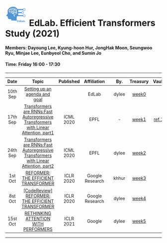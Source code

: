 # <img src="./Treasury/week0/EdLab_logo_1_byDyan.png" width="70" height="70"> EdLab.   Efficient Transformers Study (2021)

#### Members: Dayoung Lee, Kyung-hoon Hur, JongHak Moon, Seungwoo Ryu, Minjae Lee, Eunbyeol Cho, and Sumin Jo

#### Time: Friday 16:00 - 17:30

---   

|   Date   |                                               Topic                                                | Published |   Affiliation   |      |   By.   |     Treasury      |       Vault      |
| :------: | :------------------------------------------------------------------------------------------------: | :-------: | :-------------: | :--: | :-----: | :---------------: | :--------------: |
| 10th Sep |                              [Setting up an agenda and goal][repo_0]                               |           |      EdLab      |      |  dylee  | [week0][etnote_0] |                  |
| 17th Sep | [Transformers are RNNs:Fast Autoregressive Transformers with Linear Attention, part1][paperlink_1] | ICML 2020 |      EPFL       |      |    -    | [week1][etnote_2] | [ref.1][etref_1] |
| 24th Sep | [Transformers are RNNs:Fast Autoregressive Transformers with Linear Attention, part2][paperlink_1] | ICML 2020 |      EPFL       |      |  dylee  | [week2][etnote_2] |                  |
| 1st Oct  |                         [REFORMER: THE EFFICIENT TRANSFORMER][paperlink_2]                         | ICLR 2020 | Google Research |      |  khhur  | [week3][etnote_3] |                  |
| 8st Oct  |                         [[CodeReview] REFORMER: THE EFFICIENT TRANSFORMER][paperlink_2]            | ICLR 2020 | Google Research |      |  dylee  | [week4][etnote_4] |                  |
| 15st Oct |                         [RETHINKING ATTENTION WITH PERFORMERS][paperlink_3]                        | ICLR 2021 |      Google     |      |  dylee  | [week5][etnote_5] |                  |

------------------------------------------------------------
<!-- & Main Repository -->
[repo_0]: https://github.com/rebedy/EdLab-study-ET/tree/main/Treasury/week0

<!-- & Materials -->
[paperlink_1]: https://arxiv.org/pdf/2006.16236.pdf
[paperlink_2]: https://arxiv.org/pdf/2001.04451.pdf
[paperlink_3]: https://arxiv.org/pdf/2009.14794.pdf

<!-- & # Weekly Note -->
[etnote_0]: https://github.com/rebedy/EdLab-study-ET/tree/main/Treasury/week0/week0_ETstudy.pdf
[etnote_2]: https://github.com/rebedy/EdLab-study-ET/tree/main/Treasury/week1-2/week2_20210924_dyanlee_Linear_Transformer.pdf
[etnote_3]: https://github.com/rebedy/EdLab-study-ET/tree/main/Treasury/week3-4/week3_20211001_kyunghoon_Reformer.pdf
[etnote_4]: https://github.com/rebedy/EdLab-study-ET/tree/main/Treasury/week3-4/week4_20211008_dylee_Reformer_code.pdf
[etnote_5]: https://github.com/rebedy/EdLab-study-ET/tree/main/Treasury/week5/


<!-- & # Reference Vault -->
[etref_1]: https://drive.google.com/drive/folders/1IwHIRzNApaHVQ5ZpofSZRFixqf_6szg-?usp=sharing



###
<!-- & # References -->
[jchoo-ssl1]: https://drive.google.com/file/d/1JndOzkhxtOXwp_4sBtcc1WCpTh1Y1ygb/view?usp=sharing
[jchoo-ssl2]: https://drive.google.com/file/d/1bZ_mxNYUOe7y3QG2KZ0u9d8aH-tlwDx8/view?usp=sharing
[jchoo-ssl3]: https://drive.google.com/file/d/1IGQPThjCNSNdMdCsqz4O7KeXrPAO8qtE/view?usp=sharing
[jchoo-ssl-slide]: https://drive.google.com/file/d/17a905miPnzLlsxSBMAt1DE3BbEiqOhN4/view?usp=sharing
[lecun-nlp]: https://www.youtube.com/watch?v=6D4EWKJgNn0&list=PL80I41oVxglKcAHllsU0txr3OuTTaWX2v&index=23

[week1-vid]:https://drive.google.com/file/d/1dCY3Khg-jvQI5YslXaHyrnZQBlLr5kCA/view?usp=sharing
[week2-vid]:https://drive.google.com/file/d/1r_6AmoStJu8nGAkOE44FQ-PdlNAJMvNF/view?usp=sharing
[week3-vid]:https://drive.google.com/file/d/1Eh3WuZoCmaTePjuG5CLq3mWlFXvy9WCl/view?usp=sharing
[week4.1-vid]:https://drive.google.com/file/d/18n4B4c0HgjyELsW_iFBw7350Uqc446EM/view?usp=sharing
[week4.2-vid]:https://drive.google.com/file/d/1BBYDjJ88xwUTpKvft67c6nkw1JfroPl5/view?usp=sharing
[week5.1-vid]:https://drive.google.com/file/d/134ughAeBGKddBLKHYDE74ELw4sz-bYvo/view?usp=sharing
[week5.2-vid]:https://drive.google.com/file/d/1Nf9ci1f70H_ZIJppEFk3jGXWd9xsv5x4/view?usp=sharing
[week6.1-vid]:https://drive.google.com/file/d/1uSSShHSSAUd56bmi-dcKCNmBCDR7Qg8f/view?usp=sharing
[week6.2-vid]:https://drive.google.com/file/d/1uSSShHSSAUd56bmi-dcKCNmBCDR7Qg8f/view?usp=sharing
[week7.1-vid]:https://drive.google.com/file/d/1ogHc7Ry24skLTxmiOxCtSJfsBsTMIajN/view?usp=sharing
[week7.2-vid]:https://drive.google.com/file/d/1R9NWD3pvyKaYyBL7o8_LotXUi4kWCr4M/view?usp=sharing
[week8-vid]:https://drive.google.com/file/d/1YRJgZVvD-bPJ9e7Ct1XiLV03afY8so0W/view?usp=sharing

[week1.1-note]:posts/week1.1_linear_regression.md
[week1.2-note]:posts/week1.2_locally_weighted_and_logistic_regression.md
[week2-note]:posts/week2_perceptron_exponentialfamily_softmax.md
[week3.1-note]:posts/week3.1_image_classification.md
[week3.2-note]:posts/week3.2_loss_function_and_optimization.md
[week4.1-note]:posts/week4.1_Neural_Network.md
[week4.2-note]:posts/week4.2_Convolutional_Neural_Networks.md
[week5.1-note]:posts/week5.1_training_neural_networks_part1.md
[week5.2-note]:posts/week5.2_training_neural_networks_part2.md
[week6.1-note]:posts/week6.1_CNN_Architectures.md
[week7.1-note]:posts/week7.1_Recurrent_Neural_Networks.md
[week7.2-note]:posts/week7.2_NLP&Transformer_fin.md
[week8-note]:posts/week8_Visualizing_and_Understanding.md
